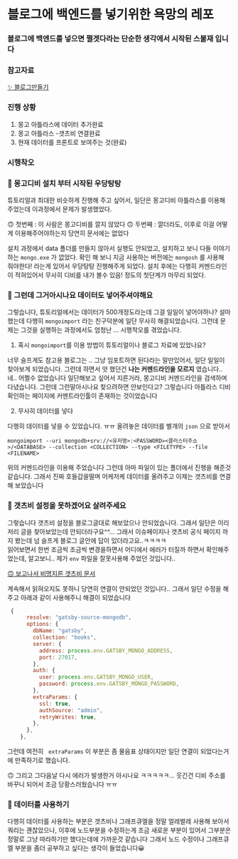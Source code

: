 # 블로그에 백엔드를 넣기위한 욕망의 레포

### 블로그에 백엔드를 넣으면 쩔겟다라는 단순한 생각에서 시작된 스불재 입니다

### 참고자료

[✨ 블로그만들기](https://www.mongodb.com/developer/languages/javascript/gatsby-modern-blog/)

### 진행 상황

1. 몽고 아틀라스에 데이터 추가완료
2. 몽고 아틀라스 -갯츠비 연결완료
3. 현재 데이터를 프론트로 보여주는 것(완료)

### 시행착오

### 🌈 몽고디비 설치 부터 시작된 우당탕탕

튜토리얼과 최대한 비슷하게 진행해 주고 싶어서, 일단은 몽고디비 아틀라스를 이용해 주었는데 이과정에서 문제가 발생했었다.

🙃 첫번째 : 이 사람은 몽고디비를 깔지 않았다
🙃 두번째 : 깔더라도, 이후로 이걸 어떻게 이용해주어야하는지 당연히 문서에는 없었다

설치 과정에서 data 폴더를 만들지 않아서 실행도 안되었고, 설치하고 보니 다들 이야기하는 `mongo.exe` 가 없었다. 확인 해 보니 지금 사용하는 버전에는 `mongosh` 를 사용해 줘야한다! 라는게 있어서 우당탕탕 진행해주게 되었다. 설치 후에는 다행히 커멘드라인이 적혀있어서 무사히 디비를 내가 볼수 있음! 정도의 첫단계가 마무리 되었다.

### 🌈 그런데 그거아시나요 데이터도 넣어주셔야해요

그렇습니다, 튜토리얼에서는 데이터가 500개정도라는데 그걸 일일이 넣어야하나? 설마 했는데 다행히 `mongoimport` 라는 친구덕분에 일단 무사히 해결되었습니다. 그런데 문제는 그것을 실행하는 과정에서도 엄청난 ... 시행착오를 겪었습니다.

1.  혹시 `mongoimport`를 이용 방법이 튜토리얼이나 블로그 자료에 있었나요?

너무 슬프게도 참고용 블로그는 .. 그냥 임포트하면 된다라는 말만있어서, 일단 일일이 찾아보게 되었습니다. 그런데 하면서 앗 했던건 **나는 커멘드라인을 모르지** 였습니다..네.. 어쩔수 없었습니다 일단해보고 싶어서 지른거라, 몽고디비 커멘드라인을 검색하며 다녔습니다. 그런데 그런말아시나요 찾으려하면 안보인다고? 그렇습니다 아틀라스 디비 확인하는 페이지에 커멘트라인툴이 존재하는 것이었습니다

2. 무사히 데이터를 넣다

다행히 데이터를 넣을 수 있었습니다. ㅠㅠ 올려놓은 데이터를 별개의 `json` 으로 받아서

```shell
mongoimport --uri mongodb+srv://<유저명>:<PASSWORD><클러스터주소>/<DATABASE> --collection <COLLECTION> --type <FILETYPE> --file <FILENAME>
```

위의 커멘드라인을 이용해 주었습니다 그런데 아마 파일이 있는 폴더에서 진행을 해준것 같습니다. 그래서 진짜 호들갑을떨며 어케저케 데이터를 올려주고 이제는 갯츠비를 연결해 보았습니다

### 🌈 갯츠비 설정을 못하겠어요 살려주세요

그렇습니다 갯츠비 설정을 블로그글대로 해보았으나 안되었습니다. 그래서 일단은 이리저리 글을 찾아보았는데 안되더라구요^^... 그래서 이슈페이지나 갯츠비 공식 페이지 까지 봤는데 넘 슬프게 블로그 글안에 답이 있더라고요..ㅋㅋㅋㅋ  
읽어보면서 한번 조금씩 조금씩 변경을하면서 어디에서 에러가 터질까 하면서 확인해주었는데, 알고보니.. 제가 `env` 파일을 잘못사용해 주었던 것입니다..

[🙃 보고나서 비명지른 갯츠비 문서](https://www.gatsbyjs.com/docs/how-to/local-development/environment-variables/)

계속해서 읽혀오지도 못하니 당연히 연결이 안되었던 것입니다.. 그래서 일단 수정을 해주고 아래과 같이 사용해주니 해결이 되었습니다

```JavaScript
 {
      resolve: "gatsby-source-mongodb",
      options: {
        dbName: "gatsby",
        collection: "books",
        server: {
          address: process.env.GATSBY_MONGO_ADDRESS,
          port: 27017,
        },
        auth: {
          user: process.env.GATSBY_MONGO_USER,
          password: process.env.GATSBY_MONGO_PASSWORD,
        },
        extraParams: {
          ssl: true,
          authSource: "admin",
          retryWrites: true,
        },
      },
    },

```

그런데 여전히 ` extraParams` 이 부분은 좀 물음표 상태이지만 일단 연결이 되었다는거에 만족하기로 했습니다.

🙃 그리고 그다음날 다시 에러가 발생한거 아시나요 ㅋㅋㅋㅋㅋ... 웃긴건 디비 주소를 바꾸니 되어서 조금 당황스러웠습니다 ㅠㅠ

### 🌈 데이터를 사용하기

다행히 데이터를 사용하는 부분은 갯츠비나 그래프큐엘을 정말 얼레벌레 사용해 보아서 쿼리는 괜찮았으나, 이후에 노드부분을 수정하는게 조금 새로운 부분이 있어서 그부분은 정말로 그냥 따라하기만 했다는데에 가까운것 같습니다 그래서 노드 수정이나 그래프큐엘 부분을 좀더 공부하고 싶다는 생각이 들었습니다😀
